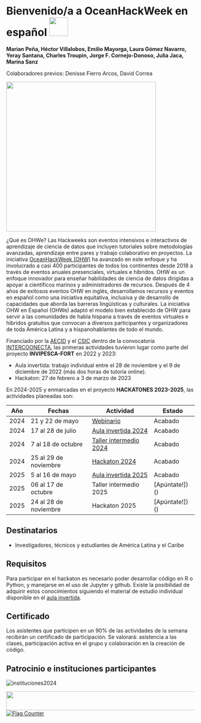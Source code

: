 # Bienvenido/a a OceanHackWeek en español <img src=https://github.com/Intercoonecta/Intercoonecta.github.io/assets/1233089/4483ff3f-fb5f-4fe5-a1a9-87a65cf07bc6 style="width:50px;"/>

**Marian Peña, Héctor Villalobos, Emilio Mayorga, Laura Gómez Navarro, Yeray Santana, Charles Troupin, Jorge F. Cornejo-Donoso, Julia Jaca, Marina Sanz** 


Colaboradores previos: Denisse Fierro Arcos, David Correa
<p float="left">
<img src=https://github.com/Intercoonecta/Intercoonecta.github.io/assets/1233089/fd53140a-b0a5-43a4-b7ad-774d6c18faf7 style="width:400px;"/>
</p>


¿Qué es OHWe? Las Hackweeks son eventos intensivos e interactivos de aprendizaje de ciencia de datos que incluyen tutoriales sobre metodologías avanzadas, aprendizaje entre pares y trabajo colaborativo en proyectos. La iniciativa [OceanHackWeek (OHW)](https://oceanhackweek.org) ha avanzado en este enfoque y ha involucrado a casi 400 participantes de todos los continentes desde 2018 a través de eventos anuales presenciales, virtuales e híbridos. OHW es un enfoque innovador para enseñar habilidades de ciencia de datos dirigidas a apoyar a científicos marinos y administradores de recursos. Después de 4 años de exitosos eventos OHW en inglés, desarrollamos recursos y eventos en español como una iniciativa equitativa, inclusiva y de desarrollo de capacidades que aborda las barreras lingüísticas y culturales. La iniciativa OHW en Español (OHWe) adaptó el modelo bien establecido de OHW para servir a las comunidades de habla hispana a través de eventos virtuales e híbridos gratuitos que convocan a diversos participantes y organizadores de toda América Latina y a hispanohablantes de todo el mundo.

Financiado por la [AECID](https://aecid.es) y el [CSIC](https://www.csic.es/es) dentro de la convocatoria [INTERCOONECTA](https://intercoonecta.aecid.es), las primeras actividades tuvieron lugar como parte del proyecto **INVIPESCA-FORT** en 2022 y 2023:
- Aula invertida: trabajo individual entre el 28 de noviembre y el 9 de diciembre de 2022 (más dos horas de tutoría online).
- Hackaton: 27 de febrero a 3 de marzo de 2023

En 2024-2025 y enmarcadas en el proyecto **HACKATONES 2023-2025**, las actividades planeadas son:

  
| Año|     Fechas |  Actividad| Estado| 
| ------|  --------------- | ------------------------| ----------| 
| 2024 |   21 y 22 de mayo    | [Webinario](https://intercoonecta.aecid.es/programaci%C3%B3n-de-actividades/webinario-de-difusi-n-de-las-actividades-identificaci-n-de-prioridades-y-necesidades-en-materia-de-ciencia-abierta-sobre-oceanograf-a-y-pesquer-as-programaci-n-intercoonecta-2024-2025)| Acabado| 
| 2024 |  17 al 28 de julio       |       [Aula invertida 2024](https://intercoonecta.aecid.es/programaci%C3%B3n-de-actividades/oceanhackweek-en-espa-ol-formaci-n-b-sica-en-lenguajes-de-programaci-n-y-trabajo-colaborativo)| Acabado| 
| 2024 |  7 al 18 de octubre         |   [Taller intermedio 2024](https://intercoonecta.aecid.es/programaci%C3%B3n-de-actividades/oceanhackweek-en-espa-ol-talleres-de-formaci-n-intermedia)|Acabado| 
| 2024 | 25 al 29 de noviembre   |           [Hackaton 2024](https://intercoonecta.aecid.es/programaci%C3%B3n-de-actividades/hackaton-en-espa-ol-en-ciencia-marina)| Acabado| 
| 2025 |  5 al 16 de mayo    |    [Aula invertida 2025](https://intercoonecta.aecid.es/programación-de-actividades/oceanhackweek-en-espa-ol-formaci-n-b-sica-en-lenguajes-de-programaci-n-y-trabajo-colaborativo-edici-n-2025)| Acabado | 
| 2025|   06 al 17 de octubre    |         Taller intermedio 2025|[Apúntate!])() | 
| 2025 |  24 al 28 de noviembre     |           Hackaton 2025|[Apúntate!])() | 




## Destinatarios

- Investigadores, técnicos y estudiantes de América Latina y el Caribe



## Requisitos

Para participar en el hackaton es necesario poder desarrollar código en R o Python, y manejarse en el uso de Jupyter y github. Existe la posibilidad de adquirir estos conocimientos siguiendo el material de estudio individual disponible en el [aula invertida](aulainvertida). 



## Certificado

Los asistentes que participen en un 90% de las actividades de la semana recibirán un certificado de participación. Se valorará: asistencia a las clases, participación activa en el grupo y colaboración en la creación de código.

## Patrocinio e instituciones participantes

<p>


![instituciones2024](https://github.com/user-attachments/assets/cc1f3c8e-0796-46a3-9344-a271563d2859)



<img     style="float: right;" src="https://user-images.githubusercontent.com/1233089/196215480-6d175c9b-2291-4627-832f-56c76e9b5ff5.png" width="600" height="50">
</p>
<a href="https://info.flagcounter.com/2Ay8"><img src="https://s01.flagcounter.com/countxl/2Ay8/bg_DBFDFF/txt_000000/border_CCCCCC/columns_5/maxflags_90/viewers_0/labels_1/pageviews_1/flags_0/percent_0/" alt="Flag Counter" border="0"></a>
